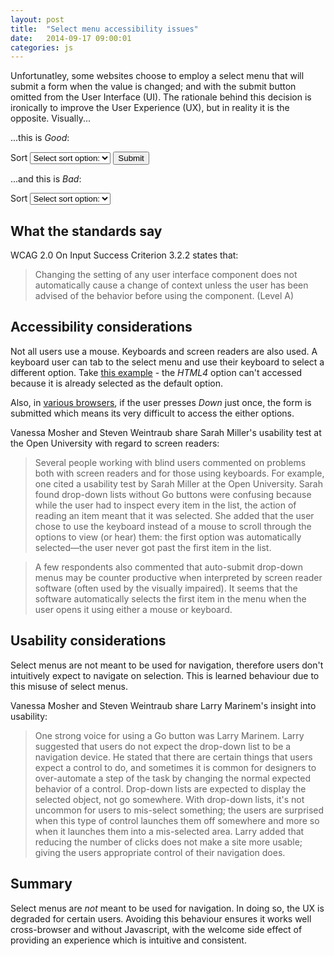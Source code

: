 ```yaml
---
layout: post
title:  "Select menu accessibility issues"
date:   2014-09-17 09:00:01
categories: js
---
```


Unfortunatley, some websites choose to employ a select menu that will submit a form when the value is changed; and with the submit button omitted from the User Interface (UI). The rationale behind this decision is ironically to improve the User Experience (UX), but in reality it is the opposite. Visually...

...this is *Good*:

<div class="ui">
	<form>
		<label for="sort2">Sort</label>
		<select id="sort2" name="sort2">
			<option value="0">Select sort option:</option>
			<option value="1">Option 1</option>
			<option value="2">Option 2</option>
			<option value="3">Option 3</option>
			<option value="4">Option 4</option>
		</select>
		<input type="submit" value="Submit">
	</form>
</div>

...and this is *Bad*:

<div class="ui">
	<form>
		<label for="sort">Sort</label>
		<select id="sort" name="sort">
			<option value="0">Select sort option:</option>
			<option value="1">Option 1</option>
			<option value="2">Option 2</option>
			<option value="3">Option 3</option>
			<option value="4">Option 4</option>
		</select>
	</form>
</div>

## What the standards say

WCAG 2.0 On Input Success Criterion 3.2.2 states that:

> Changing the setting of any user interface component does not automatically cause a change of context unless the user has been advised of the behavior before using the component. (Level A)

## Accessibility considerations

Not all users use a mouse. Keyboards and screen readers are also used. A keyboard user can tab to the select menu and use their keyboard to select a different option. Take [this example](http://html.cita.illinois.edu/script/onchange/onchange-example.php) - the *HTML4* option can't accessed because it is already selected as the default option.

Also, in [various browsers](http://pauljadam.com/blog/javascript/onchange-event-on-a-select-inputjump-menu-accessibility-problems/), if the user presses *Down* just once, the form is submitted which means its very difficult to access the either options.

Vanessa Mosher and Steven Weintraub share Sarah Miller's usability test at the Open University with regard to screen readers:

 >Several people working with blind users commented on problems both with screen readers and for those using keyboards. For example, one cited a usability test by Sarah Miller at the Open University. Sarah found drop-down lists without Go buttons were confusing because while the user had to inspect every item in the list, the action of reading an item meant that it was selected. She added that the user chose to use the keyboard instead of a mouse to scroll through the options to view (or hear) them: the first option was automatically selected—the user never got past the first item in the list.

> A few respondents also commented that auto-submit drop-down menus may be counter productive when interpreted by screen reader software (often used by the visually impaired). It seems that the software automatically selects the first item in the menu when the user opens it using either a mouse or keyboard.

## Usability considerations

Select menus are not meant to be used for navigation, therefore users don't intuitively expect to navigate on selection. This is learned behaviour due to this misuse of select menus.

Vanessa Mosher and Steven Weintraub share Larry Marinem's insight into usability:

 > One strong voice for using a Go button was Larry Marinem. Larry suggested that users do not expect the drop-down list to be a navigation device. He stated that there are certain things that users expect a control to do, and sometimes it is common for designers to over-automate a step of the task by changing the normal expected behavior of a control. Drop-down lists are expected to display the selected object, not go somewhere. With drop-down lists, it's not uncommon for users to mis-select something; the users are surprised when this type of control launches them off somewhere and more so when it launches them into a mis-selected area. Larry added that reducing the number of clicks does not make a site more usable; giving the users appropriate control of their navigation does.

## Summary

Select menus are *not* meant to be used for navigation. In doing so, the UX is degraded for certain users. Avoiding this behaviour ensures it works well cross-browser and without Javascript, with the welcome side effect of providing an experience which is intuitive and consistent.